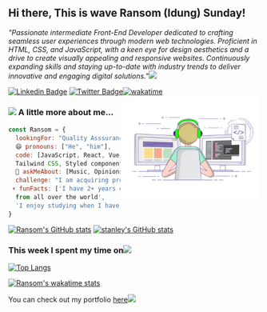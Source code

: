 

<!--
**dev-ransom/dev-ransom** is a ✨ _special_ ✨ repository because its `README.md` (this file) appears on your GitHub profile.
-->
<h2> Hi there, This is wave Ransom (Idung) Sunday! </h2>
<p><em>"Passionate intermediate Front-End Developer dedicated to crafting seamless user experiences through modern web technologies. Proficient in HTML, CSS, and JavaScript, with a keen eye for design aesthetics and a drive to create visually appealing and responsive websites. Continuously expanding skills and staying up-to-date with industry trends to deliver innovative and engaging digital solutions."</em><img src="https://media.giphy.com/media/XGma2iRIHTKkwqRkFl/giphy.gif" width="50"></p>

[![Linkedin Badge](https://img.shields.io/badge/-ransom%20Sunday-blue?style=flat-square&logo=Linkedin&logoColor=white&link=https://www.linkedin.com/in/ransom-sunday/)](https://www.linkedin.com./in/ransom-sunday/)
[![Twitter Badge](https://img.shields.io/badge/-@ransom-sunday_-1ca0f1?style=flat-square&labelColor=1ca0f1&logo=twitter&logoColor=white&link=https://twitter.com/IdungStanley)](https://twitter.com/youngsunday)[![wakatime](https://wakatime.com/badge/user/909dbd3a-7288-43ba-a40a-85182df68521.svg)](https://wakatime.com/@909dbd3a-7288-43ba-a40a-85182df68521)
<img align="right" alt="GIF" src="https://raw.githubusercontent.com/devSouvik/devSouvik/master/gif3.gif" width="280"/>

### <img src="https://media.giphy.com/media/kbVuid1Ak3uEHJUMVO/giphy.gif" width="50"> A little more about me...  

```javascript
const Ransom = {
  lookingFor: "Quality Asssurance Engineer" || "Full-stack web developer",
  😄 pronouns: ["He", "him"],
  code: [JavaScript, React, Vue, Redux, 'React-query', Typescript, HTML & CSS, Semantic UI, Bootstrap, 
  Tailwind CSS, Styled component, Material UI],
  💬 askMeAbout: [Music, Opinions, Science, Revival],
  challenge: "I am acquiring proficiency in React.",
 ⚡ funFacts: ['I have 2+ years of remote work experience with devs 
  from all over the world', 
  'I enjoy studying when I have some leisure time.']
}
```
[![Ransom's GitHub stats](https://github-readme-stats.vercel.app/api?username=dev-ransom)](https://github.com/dev-ransom/github-readme-stats)
[![stanley's GitHub stats](https://github-readme-stats.vercel.app/api?username=idungstanley)](https://github.com/idungstanley/github-readme-stats)

### This week I spent my time on<img src="https://media.giphy.com/media/SvQzkTQb3ZwKcj1QTO/giphy.gif" width="40">

<!--START_SECTION:waka-->
[![Top Langs](https://github-readme-stats.vercel.app/api/top-langs/?username=dev-ransom)](https://github.com/dev-ransom/github-readme-stats)

[![Ransom's wakatime stats](https://github-readme-stats.vercel.app/api/wakatime?username=Ransom12)](https://github.com/dev-ransom/github-readme-stats)

<!--END_SECTION:waka-->



<p>You can check out my portfolio <a href="https://personal-portfolio-ashy-beta.vercel.app/">here</a><img src="https://media.giphy.com/media/cKPse5DZaptID3YAMK/giphy.gif" width="60"></p>
